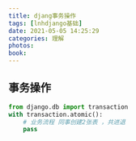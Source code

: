 ```yaml
---
title: djang事务操作
tags: [lnhdjango基础]
date: 2021-05-05 14:25:29
categories: 理解
photos:
book:
---
```


## 事务操作

```python
from django.db import transaction
with transaction.atomic():
	# 业务流程 同事创建2张表 ，共进退
	pass
```

